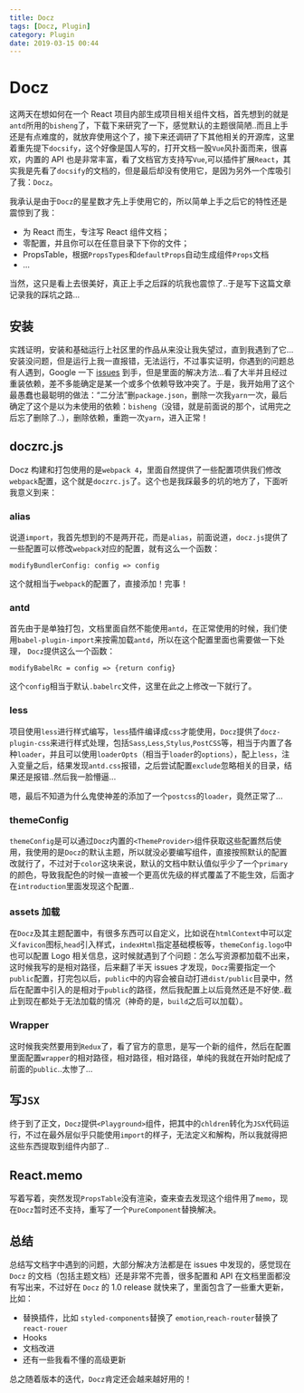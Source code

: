 ```yaml
---
title: Docz
tags: [Docz, Plugin]
category: Plugin
date: 2019-03-15 00:44
---
```


# Docz

这两天在想如何在一个 React 项目内部生成项目相关组件文档，首先想到的就是`antd`所用的`bisheng`了，下载下来研究了一下，感觉默认的主题很简陋..而且上手还是有点难度的，就放弃使用这个了，接下来还调研了下其他相关的开源库，这里着重先提下`docsify`，这个好像是国人写的，打开文档一股`Vue`风扑面而来，很喜欢，内置的 API 也是非常丰富，看了文档官方支持写`Vue`,可以插件扩展`React`，其实我是先看了`docsify`的文档的，但是最后却没有使用它，是因为另外一个库吸引了我：`Docz`。

我承认是由于`Docz`的星星数才先上手使用它的，所以简单上手之后它的特性还是震惊到了我：

- 为 React 而生，专注写 React 组件文档；
- 零配置，并且你可以在任意目录下下你的文件；
- PropsTable，根据`PropsTypes`和`defaultProps`自动生成组件`Props`文档
- ...

当然，这只是看上去很美好，真正上手之后踩的坑我也震惊了..于是写下这篇文章记录我的踩坑之路...

## 安装

实践证明，安装和基础运行上社区里的作品从来没让我失望过，直到我遇到了它...
安装没问题，但是运行上我一直报错，无法运行，不过事实证明，你遇到的问题总有人遇到，Google 一下 [issues](https://github.com/pedronauck/docz/issues/228) 到手，但是里面的解决方法...看了大半并且经过重装依赖，差不多能确定是某一个或多个依赖导致冲突了。于是，我开始用了这个最愚蠢也最聪明的做法：“二分法”删`package.json`，删除一次我`yarn`一次，最后确定了这个是以为未使用的依赖：`bisheng`（没错，就是前面说的那个，试用完之后忘了删除了..），删除依赖，重跑一次`yarn`，进入正常！

## doczrc.js

Docz 构建和打包使用的是`webpack 4`，里面自然提供了一些配置项供我们修改`webpack`配置，这个就是`doczrc.js`了。这个也是我踩最多的坑的地方了，下面听我意义到来：

### alias

说道`import`，我首先想到的不是两开花，而是`alias`，前面说道，`docz.js`提供了一些配置可以修改`webpack`对应的配置，就有这么一个函数：

```
modifyBundlerConfig: config => config
```

这个就相当于`webpack`的配置了，直接添加！完事！

### antd

首先由于是单独打包，文档里面自然不能使用`antd`，在正常使用的时候，我们使用`babel-plugin-import`来按需加载`antd`，所以在这个配置里面也需要做一下处理，
`Docz`提供这么一个函数：

```
modifyBabelRc = config => {return config}
```

这个`config`相当于默认`.babelrc`文件，这里在此之上修改一下就行了。

### less

项目使用`less`进行样式编写，`less`插件编译成`css`才能使用，`Docz`提供了`docz-plugin-css`来进行样式处理，包括`Sass`,`Less`,`Stylus`,`PostCSS`等，相当于内置了各种`loader`，并且可以使用`loaderOpts`（相当于`loader`的`options`），配上`less`，注入变量之后，结果发现`antd.css`报错，之后尝试配置`exclude`忽略相关的目录，结果还是报错..然后我一脸懵逼...

嗯，最后不知道为什么鬼使神差的添加了一个`postcss`的`loader`，竟然正常了...

### themeConfig

`themeConfig`是可以通过`Docz`内置的`<ThemeProvider>`组件获取这些配置然后使用，我使用的是`Docz`的默认主题，所以就没必要编写组件，直接按照默认的配置改就行了，不过对于`color`这块来说，默认的文档中默认值似乎少了一个`primary`的颜色，导致我配色的时候一直被一个更高优先级的样式覆盖了不能生效，后面才在`introduction`里面发现这个配置..

### assets 加载

在`Docz`及其主题配置中，有很多东西可以自定义，比如说在`htmlContext`中可以定义`favicon`图标,`head`引入样式，`indexHtml`指定基础模板等，`themeConfig.logo`中也可以配置 Logo 相关信息，这时候就遇到了个问题：怎么写资源都加载不出来，这时候我写的是相对路径，后来翻了半天 issues 才发现，`Docz`需要指定一个`public`配置，打完包以后，`public`中的内容会被自动打进`dist/public`目录中，然后在配置中引入的是相对于`public`的路径，然后我配置上以后竟然还是不好使..截止到现在都处于无法加载的情况（神奇的是，`build`之后可以加载）。

### Wrapper

这时候我突然要用到`Redux`了，看了官方的意思，是写一个新的组件，然后在配置里面配置`wrapper`的相对路径，相对路径，相对路径，单纯的我就在开始时配成了前面的`public`..太惨了...

## 写`JSX`

终于到了正文，`Docz`提供`<Playground>`组件，把其中的`chldren`转化为`JSX`代码运行，不过在最外层似乎只能使用`import`的样子，无法定义和解构，所以我就得把这些东西提取到组件内部了..

## React.memo

写着写着，突然发现`PropsTable`没有渲染，查来查去发现这个组件用了`memo`，现在`Docz`暂时还不支持，重写了一个`PureComponent`替换解决。

## 总结

总结写文档字中遇到的问题，大部分解决方法都是在 issues 中发现的，感觉现在 `Docz` 的文档（包括主题文档）还是非常不完善，很多配置和 API 在文档里面都没有写出来，不过好在 `Docz` 的 1.0 release 就快来了，里面包含了一些重大更新，比如：

- 替换插件，比如 `styled-components`替换了 `emotion`,`reach-router`替换了`react-rouer`
- Hooks
- 文档改进
- 还有一些我看不懂的高级更新

总之随着版本的迭代，`Docz`肯定还会越来越好用的！
